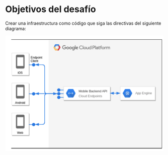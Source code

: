 # Objetivos del desafío

Crear una infraestructura como código que siga las directivas del siguiente diagrama:

![Diagrama](images/diagram.png)